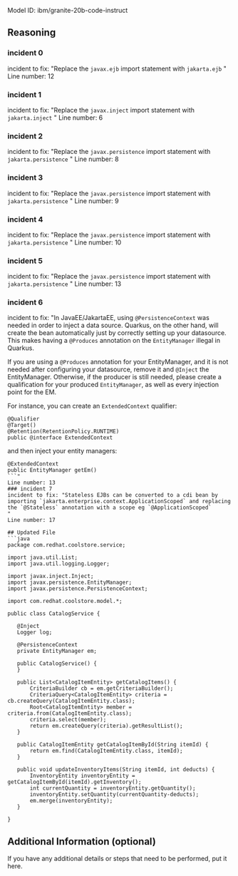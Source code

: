 Model ID: ibm/granite-20b-code-instruct
## Reasoning

### incident 0
 incident to fix: "Replace the `javax.ejb` import statement with `jakarta.ejb` "
 Line number: 12
### incident 1
 incident to fix: "Replace the `javax.inject` import statement with `jakarta.inject` "
 Line number: 6
### incident 2
 incident to fix: "Replace the `javax.persistence` import statement with `jakarta.persistence` "
 Line number: 8
### incident 3
 incident to fix: "Replace the `javax.persistence` import statement with `jakarta.persistence` "
 Line number: 9
### incident 4
 incident to fix: "Replace the `javax.persistence` import statement with `jakarta.persistence` "
 Line number: 10
### incident 5
 incident to fix: "Replace the `javax.persistence` import statement with `jakarta.persistence` "
 Line number: 13
### incident 6
 incident to fix: "In JavaEE/JakartaEE, using `@PersistenceContext` was needed in order to inject a data source. Quarkus, on the other hand,
 will create the bean automatically just by correctly setting up your datasource. This makes having a `@Produces` annotation
 on the `EntityManager` illegal in Quarkus.
 
 If you are using a `@Produces` annotation for your EntityManager, and it is not needed after configuring your datasource, remove it and `@Inject` the EntityManager.
 Otherwise, if the producer is still needed, please create a qualification for your produced `EntityManager`, as well as every injection point for the EM.
 
 For instance, you can create an `ExtendedContext` qualifier:
 ```
 @Qualifier
 @Target()
 @Retention(RetentionPolicy.RUNTIME)
 public @interface ExtendedContext 
 ```
 and then inject your entity managers:
 ```
 @ExtendedContext
 public EntityManager getEm() 
 ```"
 Line number: 13
### incident 7
 incident to fix: "Stateless EJBs can be converted to a cdi bean by importing `jakarta.enterprise.context.ApplicationScoped` and replacing the `@Stateless` annotation with a scope eg `@ApplicationScoped`
"
 Line number: 17

## Updated File
```java
package com.redhat.coolstore.service;

import java.util.List;
import java.util.logging.Logger;

import javax.inject.Inject;
import javax.persistence.EntityManager;
import javax.persistence.PersistenceContext;

import com.redhat.coolstore.model.*;

public class CatalogService {

    @Inject
    Logger log;

    @PersistenceContext
    private EntityManager em;

    public CatalogService() {
    }

    public List<CatalogItemEntity> getCatalogItems() {
        CriteriaBuilder cb = em.getCriteriaBuilder();
        CriteriaQuery<CatalogItemEntity> criteria = cb.createQuery(CatalogItemEntity.class);
        Root<CatalogItemEntity> member = criteria.from(CatalogItemEntity.class);
        criteria.select(member);
        return em.createQuery(criteria).getResultList();
    }

    public CatalogItemEntity getCatalogItemById(String itemId) {
        return em.find(CatalogItemEntity.class, itemId);
    }

    public void updateInventoryItems(String itemId, int deducts) {
        InventoryEntity inventoryEntity = getCatalogItemById(itemId).getInventory();
        int currentQuantity = inventoryEntity.getQuantity();
        inventoryEntity.setQuantity(currentQuantity-deducts);
        em.merge(inventoryEntity);
    }

}
```

## Additional Information (optional)

If you have any additional details or steps that need to be performed, put it here.


